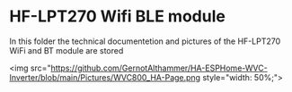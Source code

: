 # HF-LPT270 Wifi BLE module
In this folder the technical documentetion and pictures of the HF-LPT270 WiFi and BT module are stored

<img src="https://github.com/GernotAlthammer/HA-ESPHome-WVC-Inverter/blob/main/Pictures/WVC800_HA-Page.png style="width: 50%;">

